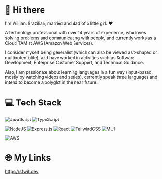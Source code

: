 # 👋 Hi there

I'm Willian. Brazilian, married and dad of a little girl. ❤️

A technology professional with over 14 years of experience, who loves solving problems and communicating with people, and currently works as a Cloud TAM at AWS (Amazon Web Services).

I consider myself being generalist (which can also be viewed as t-shaped or multipotentialite), and have worked in activities such as Software Development, Enterprise Customer Support, and Technical Guidance.

Also, I am passionate about learning languages in a fun way (input-based, mostly by watching videos and series), currently speak three languages and intend to become a polyglot in the near future.

# 💻 Tech Stack
![JavaScript](https://img.shields.io/badge/javascript-%23323330.svg?style=for-the-badge&logo=javascript&logoColor=%23F7DF1E) ![TypeScript](https://img.shields.io/badge/typescript-%23007ACC.svg?style=for-the-badge&logo=typescript&logoColor=white)

![NodeJS](https://img.shields.io/badge/node.js-6DA55F?style=for-the-badge&logo=node.js&logoColor=white) ![Express.js](https://img.shields.io/badge/express.js-%23404d59.svg?style=for-the-badge&logo=express&logoColor=%2361DAFB) ![React](https://img.shields.io/badge/react-%2320232a.svg?style=for-the-badge&logo=react&logoColor=%2361DAFB) ![TailwindCSS](https://img.shields.io/badge/tailwindcss-%2338B2AC.svg?style=for-the-badge&logo=tailwind-css&logoColor=white) ![MUI](https://img.shields.io/badge/MUI-%230081CB.svg?style=for-the-badge&logo=mui&logoColor=white) 

![AWS](https://img.shields.io/badge/AWS-%23FF9900.svg?style=for-the-badge&logo=amazon-aws&logoColor=white)

# 🌐 My Links
https://sfwill.dev
